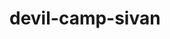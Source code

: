 # devil-camp-sivan

<!-- 整体代码结构很清晰，没太多问题，只是功能上未满足要求，包括： -->
<!-- 1. 多文件上传 -->
<!-- 2. 暂停上传 -->
<!-- 3. 基于 indexdb 的断点恢复能力 -->